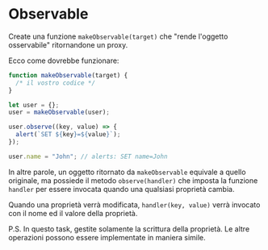
# Observable

Create una funzione `makeObservable(target)` che "rende l'oggetto osservabile" ritornandone un proxy.

Ecco come dovrebbe funzionare:

```js run
function makeObservable(target) {
  /* il vostro codice */
}

let user = {};
user = makeObservable(user);

user.observe((key, value) => {
  alert(`SET ${key}=${value}`);
});

user.name = "John"; // alerts: SET name=John
```

In altre parole, un oggetto ritornato da `makeObservable` equivale a quello originale, ma possiede il metodo `observe(handler)` che imposta la funzione `handler` per essere invocata quando una qualsiasi proprietà cambia.

Quando una proprietà verrà modificata, `handler(key, value)` verrà invocato con il nome ed il valore della proprietà.

P.S. In questo task, gestite solamente la scrittura della proprietà. Le altre operazioni possono essere implementate in maniera simile.
